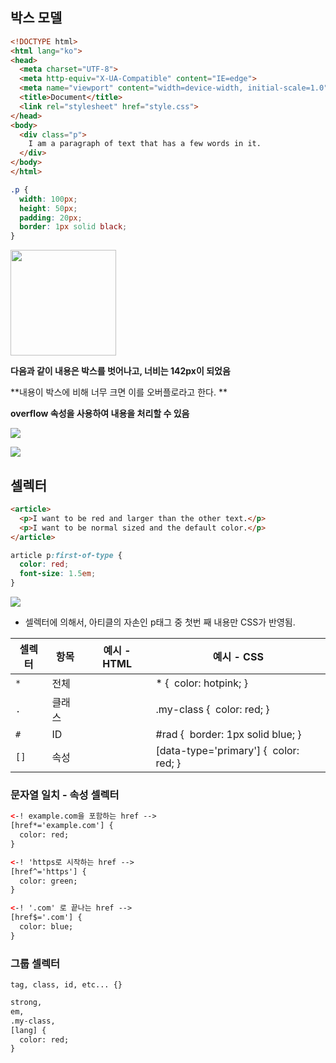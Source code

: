 ## 박스 모델

```html
<!DOCTYPE html>
<html lang="ko">
<head>
  <meta charset="UTF-8">
  <meta http-equiv="X-UA-Compatible" content="IE=edge">
  <meta name="viewport" content="width=device-width, initial-scale=1.0">
  <title>Document</title>
  <link rel="stylesheet" href="style.css">
</head>
<body>
  <div class="p">
    I am a paragraph of text that has a few words in it.
  </div>
</body>
</html>
```

```css
.p {
  width: 100px;
  height: 50px;
  padding: 20px;
  border: 1px solid black;
}
```

<img src="file:///C:/Users/Wook/AppData/Roaming/marktext/images/2022-08-31-15-14-17-image.png" title="" alt="" width="169">

**다음과 같이 내용은 박스를 벗어나고, 너비는 142px이 되었음**

**내용이 박스에 비해 너무 크면 이를 오버플로라고 한다. **

**overflow 속성을 사용하여 내용을 처리할 수 있음**

![](C:\Users\Wook\AppData\Roaming\marktext\images\2022-08-31-15-17-10-image.png)

![](C:\Users\Wook\AppData\Roaming\marktext\images\2022-08-31-15-17-24-image.png)

## 셀렉터

```html
<article>
  <p>I want to be red and larger than the other text.</p>
  <p>I want to be normal sized and the default color.</p>
</article>
```

```css
article p:first-of-type {
  color: red;
  font-size: 1.5em;
}
```



![](C:\Users\Wook\AppData\Roaming\marktext\images\2022-08-31-15-19-58-image.png)

- 셀렉터에 의해서, 아티클의 자손인 p태그 중 첫번 째 내용만 CSS가 반영됨.

| 셀렉터  | 항목  | 예시 - HTML                 | 예시 - CSS                                |
| ---- | --- | ------------------------- | --------------------------------------- |
| `*`  | 전체  |                           | * {  color: hotpink; }                  |
| `.`  | 클래스 | <div class="my-class">    | .my-class {  color: red; }              |
| `#`  | ID  | <div id="rad">            | #rad {   border: 1px solid blue; }      |
| `[]` | 속성  | <div data-type="primary"> | [data-type='primary'] {   color: red; } |

### 문자열 일치 - 속성 셀렉터

```html
<-! example.com을 포함하는 href -->
[href*='example.com'] {
  color: red;
}

<-! 'https로 시작하는 href -->
[href^='https'] {
  color: green;
}

<-! '.com' 로 끝나는 href -->
[href$='.com'] {
  color: blue;
}
```



### 그룹 셀렉터

`tag, class, id, etc... {}` 

```html
strong,
em,
.my-class,
[lang] {
  color: red;
}
```


